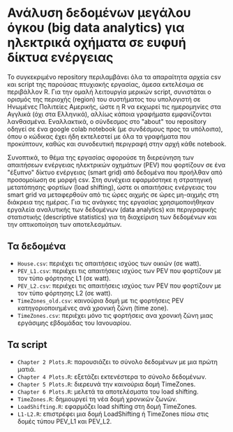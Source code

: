 # Ανάλυση δεδομένων μεγάλου όγκου (big data analytics) για ηλεκτρικά οχήματα σε ευφυή δίκτυα ενέργειας
Το συγκεκριμένο repository περιλαμβάνει όλα τα απαραίτητα αρχεία csv και script της παρούσας πτυχιακής εργασίας, άμεσα εκτελέσιμα σε περιβάλλον R. Για την ομαλή λειτουργία μερικών script, συνιστάται ο ορισμός της περιοχής (region) του συστήματος του υπολογιστή σε Ηνωμένες Πολιτείες Αμερικής, ώστε η R να εκχωρεί τις ημερομηνίες στα Αγγλικά (όχι στα Ελληνικά), αλλίως κάποια γραφήματα εμφανίζονται λανθασμένα. Εναλλακτικά, ο σύνδεσμος στο "about" του repository οδηγεί σε ένα google colab notebook (με συνδέσμους προς τα υπόλοιπα), όπου ο κώδικας έχει ήδη εκτελεστεί με όλα τα γραφήματα που προκύπτουν, καθώς και συνοδευτική περιγραφή στην αρχή κάθε notebook. 

Συνοπτικά, το θέμα της εργασίας αφορούσε τη διερεύνηση των απαιτήσεων ενέργειας ηλεκτρικών οχημάτων (PEV) που φορτίζουν σε ένα "έξυπνο" δίκτυο ενέργειας (smart grid) από δεδομένα που προήλθαν από προσομοίωση σε μορφή csv. Στη συνέχεια εφαρμόστηκε η στρατηγική μετατόπησης φορτίων (load shifting), ώστε οι απαιτήσεις ενέργειας του smart grid να μεταφερθούν από τις ώρες αιχμής σε ώρες μη-αιχμής στη διάκρεια της ημέρας. Για τις ανάγκες της εργασίας χρησιμοποιήθηκαν εργαλεία αναλυτικής των δεδομένων (data analytics) και περιγραφικής στατιστικής (descriptive statistics) για τη διαχείριση των δεδομένων και την οπτικοποίηση των αποτελεσμάτων.

## Τα δεδομένα
* ```House.csv```: περιέχει τις απαιτήσεις ισχύος των οικιών (σε watt).
* ```PEV_L1.csv```: περιέχει τις απαιτήσεις ισχύος των PEV που φορτίζουν με τον τύπο φόρτησης L1 (σε watt).
* ```PEV_L2.csv```: περιέχει τις απαιτήσεις ισχύος των PEV που φορτίζουν με τον τύπο φόρτησης L2 (σε watt).
* ```TimeZones_old.csv```: καινούρια δομή με τις φορτήσεις PEV κατηγοριοποιημένες ανά χρονική ζώνη (time zone).
* ```TimeZones.csv```: περιέχει μόνο τις φορτήσεις ανα χρονική ζώνη μιας εργάσιμης εβδομάδας του Ιανουαρίου. 

## Τα script
* ```Chapter 2 Plots.R```: παρουσιάζει το σύνολο δεδομένων με μια πρώτη ματιά.
* ```Chapter 4 Plots.R```: εξετάζει εκτενέστερα το σύνολο δεδομένων.
* ```Chapter 5 Plots.R```: διερευνά την καινούρια δομή TimeZones.
* ```Chapter 6 Plots.R```: μελετά τα αποτελέσματα του load shifting.
* ```TimeZones.R```: δημιουργεί τη νέα δομή χρονικών ζωνών.
* ```LoadShifting.R```: εφαρμόζει load shifting στη δομή TimeZones.
* ```L1-L2.R```: επιστρέφει μια δομή LoadShifting ή TimeZones πίσω στις δομές τύπου PEV_L1 και PEV_L2.
